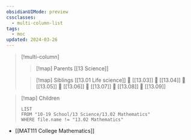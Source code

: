 ```yaml
---
obsidianUIMode: preview
cssclasses:
  - multi-column-list
tags:
  - moc
updated: 2024-03-26
---
```

> [!multi-column]
> 
> > [!map] Parents
> > [[13 Science]]
> 
> > [!map] Siblings
> > [[13.01 Life science]] 💠 [[13.03]] 💠 [[13.04]] 💠 [[13.05]] 💠 [[13.06]] 💠 [[13.07]] 💠 [[13.08]] 💠 [[13.09]]

> [!map] Children
> ```dataview
> LIST
> FROM "10-19 School/13 Science/13.02 Mathematics"
> WHERE file.name != "13.02 Mathematics"
> ```

  - [[MAT111 College Mathematics]]
